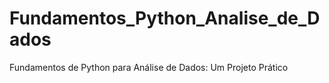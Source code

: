 # Fundamentos_Python_Analise_de_Dados
Fundamentos de Python para Análise de Dados: Um Projeto Prático
